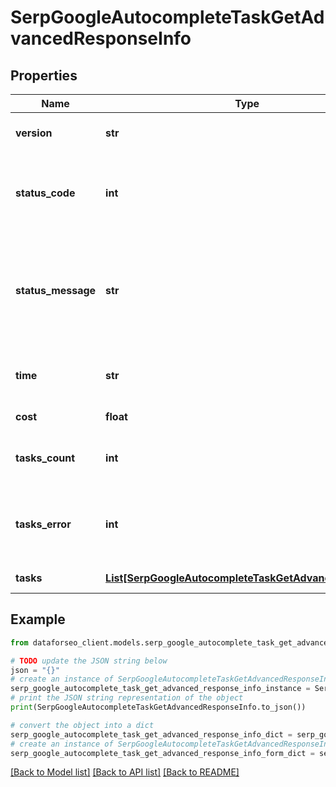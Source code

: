 # SerpGoogleAutocompleteTaskGetAdvancedResponseInfo


## Properties

Name | Type | Description | Notes
------------ | ------------- | ------------- | -------------
**version** | **str** | the current version of the API | [optional] 
**status_code** | **int** | general status code you can find the full list of the response codes here | [optional] 
**status_message** | **str** | general informational message you can find the full list of general informational messages here | [optional] 
**time** | **str** | total execution time, seconds | [optional] 
**cost** | **float** | total tasks cost, USD | [optional] 
**tasks_count** | **int** | the number of tasks in the tasks array | [optional] 
**tasks_error** | **int** | the number of tasks in the tasks array returned with an error | [optional] 
**tasks** | [**List[SerpGoogleAutocompleteTaskGetAdvancedTaskInfo]**](SerpGoogleAutocompleteTaskGetAdvancedTaskInfo.md) | array of tasks | [optional] 

## Example

```python
from dataforseo_client.models.serp_google_autocomplete_task_get_advanced_response_info import SerpGoogleAutocompleteTaskGetAdvancedResponseInfo

# TODO update the JSON string below
json = "{}"
# create an instance of SerpGoogleAutocompleteTaskGetAdvancedResponseInfo from a JSON string
serp_google_autocomplete_task_get_advanced_response_info_instance = SerpGoogleAutocompleteTaskGetAdvancedResponseInfo.from_json(json)
# print the JSON string representation of the object
print(SerpGoogleAutocompleteTaskGetAdvancedResponseInfo.to_json())

# convert the object into a dict
serp_google_autocomplete_task_get_advanced_response_info_dict = serp_google_autocomplete_task_get_advanced_response_info_instance.to_dict()
# create an instance of SerpGoogleAutocompleteTaskGetAdvancedResponseInfo from a dict
serp_google_autocomplete_task_get_advanced_response_info_form_dict = serp_google_autocomplete_task_get_advanced_response_info.from_dict(serp_google_autocomplete_task_get_advanced_response_info_dict)
```
[[Back to Model list]](../README.md#documentation-for-models) [[Back to API list]](../README.md#documentation-for-api-endpoints) [[Back to README]](../README.md)


